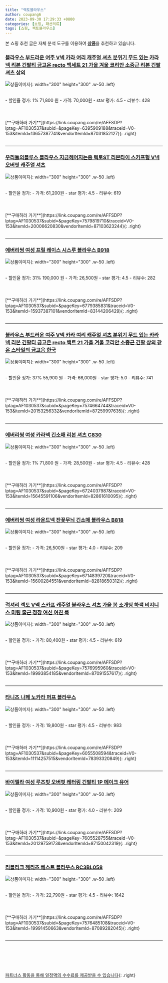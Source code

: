 ```yaml
---
title: "렉토블라우스"
author: coupang6
date: 2023-09-30 17:29:33 +0800
categories: [쇼핑, 패션의류]
tags: [쇼핑, 렉토블라우스]
---
```


본 쇼핑 추천 글은 자체 분석 도구를 이용하여 [**상품**](https://link.coupang.com/a/bao1ui)을 추천하고 있습니다.

### [블라우스 부드러운 여주 V넥 카라 여리 캐주얼 셔츠 분위기 무드 있는 카라넥 리본 긴팔티 금고은 recto 백세트 21 가을 겨울 코리안 소중근 리본 긴팔 셔츠 상의](https://link.coupang.com/re/AFFSDP?lptag=AF1030537&subid=&pageKey=6395909188&traceid=V0-153&itemId=13657387741&vendorItemId=87031852127)

![상품이미지](https://thumbnail7.coupangcdn.com/thumbnails/remote/230x230ex/image/vendor_inventory/b8db/740dc2122d5a1131814d1fefbeb375db08e1cb82d69694d2aacf85ec63e3.PNG){: width="300" height="300" .w-50 .left}


<br>
- 할인율 정가: 1%  71,800   원
- 가격: 70,000원
- star 평가: 4.5
- 리뷰수: 428
<br>
<br>
<br>
<br>
[**구매하러 가기**](https://link.coupang.com/re/AFFSDP?lptag=AF1030537&subid=&pageKey=6395909188&traceid=V0-153&itemId=13657387741&vendorItemId=87031852127){: .right}
<br>
<br>

---

### [우리들의블루스 블라우스 지금헤어지는중 렉토ST 리본타이 스카프형 V넥 오버핏 캐주얼 셔츠](https://link.coupang.com/re/AFFSDP?lptag=AF1030537&subid=&pageKey=7579819710&traceid=V0-153&itemId=20006620830&vendorItemId=87103623244)

![상품이미지](https://thumbnail7.coupangcdn.com/thumbnails/remote/230x230ex/image/vendor_inventory/0b48/8bb45a9dc5d212d06d4b3db63550df2a6e617cdfb9c7352a353a86e09c21.jpg){: width="300" height="300" .w-50 .left}


<br>
- 할인율 정가: 
- 가격: 61,200원
- star 평가: 4.5
- 리뷰수: 619
<br>
<br>
<br>
<br>
[**구매하러 가기**](https://link.coupang.com/re/AFFSDP?lptag=AF1030537&subid=&pageKey=7579819710&traceid=V0-153&itemId=20006620830&vendorItemId=87103623244){: .right}
<br>
<br>

---

### [에버리씽 여성 프릴 레이스 시스루 블라우스 B918](https://link.coupang.com/re/AFFSDP?lptag=AF1030537&subid=&pageKey=6779385831&traceid=V0-153&itemId=15937387101&vendorItemId=83144206429)

![상품이미지](https://thumbnail6.coupangcdn.com/thumbnails/remote/230x230ex/image/vendor_inventory/586a/02a90c8184e7d4da4d2781c6da7a108c306099ce380c90ded55da696a521.jpeg){: width="300" height="300" .w-50 .left}


<br>
- 할인율 정가: 31%  190,000   원
- 가격: 26,500원
- star 평가: 4.5
- 리뷰수: 282
<br>
<br>
<br>
<br>
[**구매하러 가기**](https://link.coupang.com/re/AFFSDP?lptag=AF1030537&subid=&pageKey=6779385831&traceid=V0-153&itemId=15937387101&vendorItemId=83144206429){: .right}
<br>
<br>

---

### [블라우스 부드러운 여주 V넥 카라 여리 캐주얼 셔츠 분위기 무드 있는 카라넥 리본 긴팔티 금고은 recto 백트 21 가을 겨울 코리안 소중근 긴팔 상의 같은 스타일의 금고음 한국](https://link.coupang.com/re/AFFSDP?lptag=AF1030537&subid=&pageKey=7574664744&traceid=V0-153&itemId=20153256332&vendorItemId=87259997635)

![상품이미지](https://thumbnail7.coupangcdn.com/thumbnails/remote/230x230ex/image/vendor_inventory/2058/6b7862d4682f1b40f51a9243668b9ed517545c04974ce475b7ac35562e86.jpg){: width="300" height="300" .w-50 .left}


<br>
- 할인율 정가: 37%  55,900   원
- 가격: 66,000원
- star 평가: 5.0
- 리뷰수: 741
<br>
<br>
<br>
<br>
[**구매하러 가기**](https://link.coupang.com/re/AFFSDP?lptag=AF1030537&subid=&pageKey=7574664744&traceid=V0-153&itemId=20153256332&vendorItemId=87259997635){: .right}
<br>
<br>

---

### [에버리씽 여성 카라넥 긴소매 리본 셔츠 C830](https://link.coupang.com/re/AFFSDP?lptag=AF1030537&subid=&pageKey=6724037987&traceid=V0-153&itemId=15645591106&vendorItemId=82861610095)

![상품이미지](https://thumbnail8.coupangcdn.com/thumbnails/remote/230x230ex/image/vendor_inventory/5d12/ccd40520900b6d155ebb7a8b62c0ec98f19cda2ca1e32092784de125e707.jpeg){: width="300" height="300" .w-50 .left}


<br>
- 할인율 정가: 1%  71,800   원
- 가격: 28,500원
- star 평가: 4.5
- 리뷰수: 428
<br>
<br>
<br>
<br>
[**구매하러 가기**](https://link.coupang.com/re/AFFSDP?lptag=AF1030537&subid=&pageKey=6724037987&traceid=V0-153&itemId=15645591106&vendorItemId=82861610095){: .right}
<br>
<br>

---

### [에버리씽 여성 라운드넥 잔꽃무늬 긴소매 블라우스 B818](https://link.coupang.com/re/AFFSDP?lptag=AF1030537&subid=&pageKey=6714839720&traceid=V0-153&itemId=15600284551&vendorItemId=82818650312)

![상품이미지](https://thumbnail8.coupangcdn.com/thumbnails/remote/230x230ex/image/vendor_inventory/ec84/86db2dad8a9f3774caee25f031c2785c9eab397ace503a618e409e258771.jpeg){: width="300" height="300" .w-50 .left}


<br>
- 할인율 정가: 
- 가격: 26,500원
- star 평가: 4.0
- 리뷰수: 209
<br>
<br>
<br>
<br>
[**구매하러 가기**](https://link.coupang.com/re/AFFSDP?lptag=AF1030537&subid=&pageKey=6714839720&traceid=V0-153&itemId=15600284551&vendorItemId=82818650312){: .right}
<br>
<br>

---

### [럭셔리 렉토 V넥 스카프 캐주얼 블라우스 셔츠 가을 봄 소개팅 하객 비지니스 미팅 출근 정장 여신 여친 룩](https://link.coupang.com/re/AFFSDP?lptag=AF1030537&subid=&pageKey=7576995960&traceid=V0-153&itemId=19993854185&vendorItemId=87091557617)

![상품이미지](https://thumbnail9.coupangcdn.com/thumbnails/remote/230x230ex/image/vendor_inventory/d5c1/07d5b9b17b53663d8c45d439bc91c2147dbb697af01352dd98f5023073d8.jpg){: width="300" height="300" .w-50 .left}


<br>
- 할인율 정가: 
- 가격: 80,400원
- star 평가: 4.5
- 리뷰수: 619
<br>
<br>
<br>
<br>
[**구매하러 가기**](https://link.coupang.com/re/AFFSDP?lptag=AF1030537&subid=&pageKey=7576995960&traceid=V0-153&itemId=19993854185&vendorItemId=87091557617){: .right}
<br>
<br>

---

### [타니즈 나페 노카라 퍼프 블라우스](https://link.coupang.com/re/AFFSDP?lptag=AF1030537&subid=&pageKey=6055508594&traceid=V0-153&itemId=11114257515&vendorItemId=78393320849)

![상품이미지](https://thumbnail6.coupangcdn.com/thumbnails/remote/230x230ex/image/vendor_inventory/3e7d/d31c8c66b08f23ee27587e20a5c4895d53261bc0d225d12924884d2e04bb.jpg){: width="300" height="300" .w-50 .left}


<br>
- 할인율 정가: 
- 가격: 19,800원
- star 평가: 4.5
- 리뷰수: 983
<br>
<br>
<br>
<br>
[**구매하러 가기**](https://link.coupang.com/re/AFFSDP?lptag=AF1030537&subid=&pageKey=6055508594&traceid=V0-153&itemId=11114257515&vendorItemId=78393320849){: .right}
<br>
<br>

---

### [바이엘라 여성 루즈핏 오버핏 레터링 긴팔티 1P 메이크 유어](https://link.coupang.com/re/AFFSDP?lptag=AF1030537&subid=&pageKey=7605528755&traceid=V0-153&itemId=20129759173&vendorItemId=87150042319)

![상품이미지](https://thumbnail10.coupangcdn.com/thumbnails/remote/230x230ex/image/vendor_inventory/be36/a29917ae7771df200c3fac5b43ff4e35e67d5c8462d179cf689322c1ade1.jpg){: width="300" height="300" .w-50 .left}


<br>
- 할인율 정가: 
- 가격: 10,900원
- star 평가: 4.0
- 리뷰수: 209
<br>
<br>
<br>
<br>
[**구매하러 가기**](https://link.coupang.com/re/AFFSDP?lptag=AF1030537&subid=&pageKey=7605528755&traceid=V0-153&itemId=20129759173&vendorItemId=87150042319){: .right}
<br>
<br>

---

### [리블리크 헤리츠 베스트 블라우스 RC3BL058](https://link.coupang.com/re/AFFSDP?lptag=AF1030537&subid=&pageKey=7576485108&traceid=V0-153&itemId=19991450663&vendorItemId=87089282045)

![상품이미지](https://thumbnail7.coupangcdn.com/thumbnails/remote/230x230ex/image/vendor_inventory/8a2d/f54b7212ea3e37ddcb090a954157e27f80891090993134388ebc2dacf7ac.jpg){: width="300" height="300" .w-50 .left}


<br>
- 할인율 정가: 
- 가격: 22,790원
- star 평가: 4.5
- 리뷰수: 1642
<br>
<br>
<br>
<br>
[**구매하러 가기**](https://link.coupang.com/re/AFFSDP?lptag=AF1030537&subid=&pageKey=7576485108&traceid=V0-153&itemId=19991450663&vendorItemId=87089282045){: .right}
<br>
<br>

---
<br><br><br><br><br> [파트너스 활동을 통해 일정액의 수수료를 제공받을 수 있습니다](https://link.coupang.com/a/bao1ui){: .right}